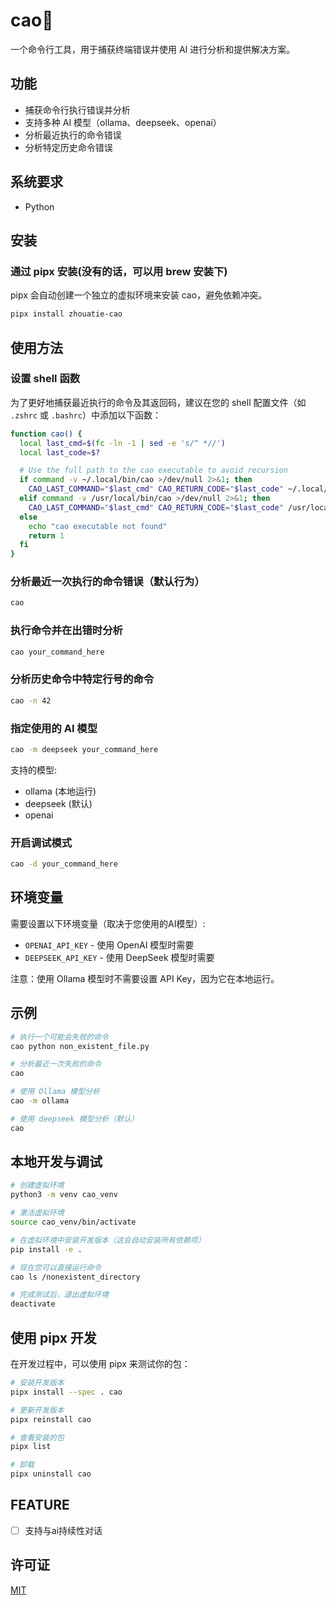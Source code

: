 # cao🌿

一个命令行工具，用于捕获终端错误并使用 AI 进行分析和提供解决方案。

## 功能

-   捕获命令行执行错误并分析
-   支持多种 AI 模型（ollama、deepseek、openai）
-   分析最近执行的命令错误
-   分析特定历史命令错误

## 系统要求

-   Python

## 安装

### 通过 pipx 安装(没有的话，可以用 brew 安装下)

pipx 会自动创建一个独立的虚拟环境来安装 cao，避免依赖冲突。

```bash
pipx install zhouatie-cao
```

## 使用方法

### 设置 shell 函数

为了更好地捕获最近执行的命令及其返回码，建议在您的 shell 配置文件（如 `.zshrc` 或 `.bashrc`）中添加以下函数：

```bash
function cao() {
  local last_cmd=$(fc -ln -1 | sed -e 's/^ *//')
  local last_code=$?

  # Use the full path to the cao executable to avoid recursion
  if command -v ~/.local/bin/cao >/dev/null 2>&1; then
    CAO_LAST_COMMAND="$last_cmd" CAO_RETURN_CODE="$last_code" ~/.local/bin/cao "$@"
  elif command -v /usr/local/bin/cao >/dev/null 2>&1; then
    CAO_LAST_COMMAND="$last_cmd" CAO_RETURN_CODE="$last_code" /usr/local/bin/cao "$@"
  else
    echo "cao executable not found"
    return 1
  fi
}
```

### 分析最近一次执行的命令错误（默认行为）

```bash
cao
```

### 执行命令并在出错时分析

```bash
cao your_command_here
```

### 分析历史命令中特定行号的命令

```bash
cao -n 42
```

### 指定使用的 AI 模型

```bash
cao -m deepseek your_command_here
```

支持的模型:

-   ollama (本地运行)
-   deepseek (默认)
-   openai

### 开启调试模式

```bash
cao -d your_command_here
```

## 环境变量

需要设置以下环境变量（取决于您使用的AI模型）:

-   `OPENAI_API_KEY` - 使用 OpenAI 模型时需要
-   `DEEPSEEK_API_KEY` - 使用 DeepSeek 模型时需要

注意：使用 Ollama 模型时不需要设置 API Key，因为它在本地运行。

## 示例

```bash
# 执行一个可能会失败的命令
cao python non_existent_file.py

# 分析最近一次失败的命令
cao

# 使用 Ollama 模型分析
cao -m ollama

# 使用 deepseek 模型分析（默认）
cao
```

## 本地开发与调试

```bash
# 创建虚拟环境
python3 -m venv cao_venv

# 激活虚拟环境
source cao_venv/bin/activate

# 在虚拟环境中安装开发版本（这会自动安装所有依赖项）
pip install -e .

# 现在您可以直接运行命令
cao ls /nonexistent_directory

# 完成测试后，退出虚拟环境
deactivate
```

## 使用 pipx 开发

在开发过程中，可以使用 pipx 来测试你的包：

```bash
# 安装开发版本
pipx install --spec . cao

# 更新开发版本
pipx reinstall cao

# 查看安装的包
pipx list

# 卸载
pipx uninstall cao
```

## FEATURE

-   [ ] 支持与ai持续性对话

## 许可证

[MIT](LICENSE)
